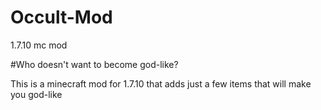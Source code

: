 # Occult-Mod
1.7.10 mc mod

#Who doesn't want to become god-like?

This is a minecraft mod for 1.7.10 that adds just a few items that will make you god-like